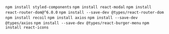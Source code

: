 `npm install styled-components`
`npm install react-modal`
`npm install react-router-dom@^6.0.0`
`npm install --save-dev @types/react-router-dom`
`npm install recoil`
`npm install axios`
`npm install --save-dev @types/axios`
`npm install --save-dev @types/react-burger-menu`
`npm install react-icons`
